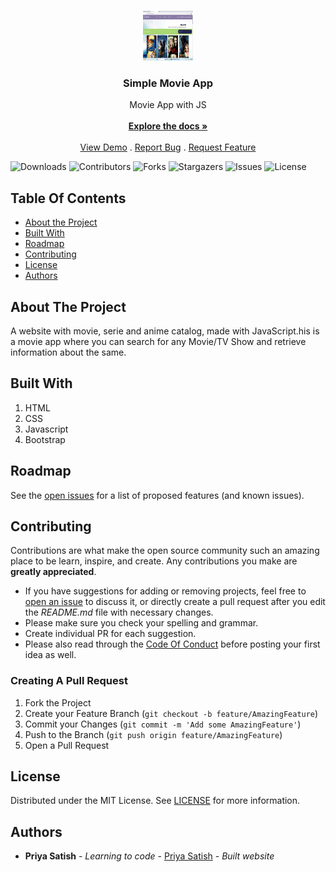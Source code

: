 <br/>
<p align="center">
  <a href="https://github.com/priyadarsini-gunasekaran/Movie-App-with-JS">
    <img src="./images/Screenshot.png.png" alt="Logo" width="80" height="80">
  </a>

  <h3 align="center">Simple  Movie App</h3>

  <p align="center">
    Movie App with JS
    <br/>
    <br/>
    <a href="https://github.com/priyadarsini-gunasekaran/Movie-App-with-JS"><strong>Explore the docs »</strong></a>
    <br/>
    <br/>
    <a href="https://github.com/priyadarsini-gunasekaran/Movie-App-with-JS">View Demo</a>
    .
    <a href="https://github.com/priyadarsini-gunasekaran/Movie-App-with-JS/issues">Report Bug</a>
    .
    <a href="https://github.com/priyadarsini-gunasekaran/Movie-App-with-JS/issues">Request Feature</a>
  </p>
</p>

![Downloads](https://img.shields.io/github/downloads/sohammanjrekar/Movie-App-Using-HTML-CSS-JS/total) ![Contributors](https://img.shields.io/github/contributors/sohammanjrekar/Movie-App-Using-HTML-CSS-JS?color=dark-green) ![Forks](https://img.shields.io/github/forks/sohammanjrekar/Movie-App-Using-HTML-CSS-JS?style=social) ![Stargazers](https://img.shields.io/github/stars/sohammanjrekar/Movie-App-Using-HTML-CSS-JS?style=social) ![Issues](https://img.shields.io/github/issues/sohammanjrekar/Movie-App-Using-HTML-CSS-JS) ![License](https://img.shields.io/github/license/sohammanjrekar/Movie-App-Using-HTML-CSS-JS) 

## Table Of Contents

* [About the Project](#about-the-project)
* [Built With](#built-with)
* [Roadmap](#roadmap)
* [Contributing](#contributing)
* [License](#license)
* [Authors](#authors)

## About The Project



A website with movie, serie and anime catalog, made with JavaScript.his is a movie app where you can search for any Movie/TV Show and retrieve information about the same.



## Built With

1) HTML
2) CSS
3) Javascript
4) Bootstrap

## Roadmap

See the [open issues](https://github.com/priyadarsini-gunasekaran/Movie-App-with-JS/issues) for a list of proposed features (and known issues).

## Contributing

Contributions are what make the open source community such an amazing place to be learn, inspire, and create. Any contributions you make are **greatly appreciated**.
* If you have suggestions for adding or removing projects, feel free to [open an issue](https://github.com/priyadarsini-gunasekaran/Movie-App-with-JS/issues/new) to discuss it, or directly create a pull request after you edit the *README.md* file with necessary changes.
* Please make sure you check your spelling and grammar.
* Create individual PR for each suggestion.
* Please also read through the [Code Of Conduct](https://github.com/priyadarsini-gunasekaran/Movie-App-with-JS/blob/main/CODE_OF_CONDUCT.md) before posting your first idea as well.

### Creating A Pull Request

1. Fork the Project
2. Create your Feature Branch (`git checkout -b feature/AmazingFeature`)
3. Commit your Changes (`git commit -m 'Add some AmazingFeature'`)
4. Push to the Branch (`git push origin feature/AmazingFeature`)
5. Open a Pull Request

## License

Distributed under the MIT License. See [LICENSE](https://github.com/priyadarsini-gunasekaran/Movie-App-with-JS/blob/main/LICENSE.md) for more information.

## Authors

* **Priya Satish** - *Learning to code* - [Priya Satish](https://github.com/priyadarsini-gunasekaran/) - *Built website*


